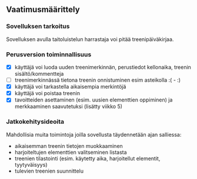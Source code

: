 ## Vaatimusmäärittely

### Sovelluksen tarkoitus

Sovelluksen avulla taitoluistelun harrastaja voi pitää treenipäiväkirjaa.

### Perusversion toiminnallisuus

- [x] käyttäjä voi luoda uuden treenimerkinnän, perustiedot kellonaika, treenin sisältö/kommentteja 
- [ ] treenimerkinnässä tietona treenin onnistuminen esim asteikolla :( - :)
- [x] käyttäjä voi tarkastella aikaisempia merkintöjä
- [x] käyttäjä voi poistaa treenin
- [x] tavoitteiden asettaminen (esim. uusien elementtien oppiminen) ja merkkaaminen saavutetuksi (lisätty viikko 5)

### Jatkokehitysideoita

Mahdollisia muita toimintoja joilla sovellusta täydennetään ajan salliessa:

- aikaisemman treenin tietojen muokkaaminen
- harjoiteltujen elementtien valitseminen listasta
- treenien tilastointi (esim. käytetty aika, harjoitellut elementit, tyytyväisyys)
- tulevien treenien suunnittelu
